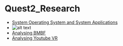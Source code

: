 # Quest2_Research
- [System Operating System and System Applications](System.md)
- ![alt text](https://arvrtips.com/wp-content/uploads/2020/05/bmbf-logo.png)
- [Analysing BMBF](BMBF.md)
- [Analysing Youtube VR](System.md)

